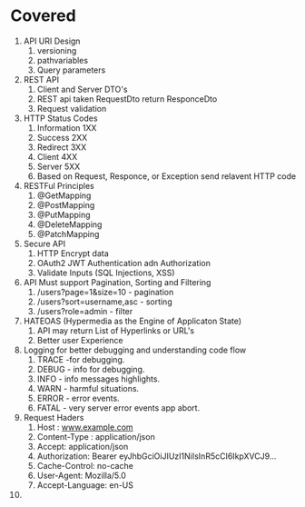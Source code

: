 # Covered

1. API URI Design
   1. versioning
   2. pathvariables
   3. Query parameters
2. REST API
   1. Client and Server DTO's
   2. REST api taken RequestDto return ResponceDto
   3. Request validation
3. HTTP Status Codes
   1. Information 1XX
   2. Success 2XX
   3. Redirect 3XX
   4. Client 4XX
   5. Server 5XX
   6. Based on Request, Responce, or Exception send relavent HTTP code
4. RESTFul Principles
   1. @GetMapping
   2. @PostMapping
   3. @PutMapping
   4. @DeleteMapping
   5. @PatchMapping
5. Secure API
   1. HTTP Encrypt data
   2. OAuth2 JWT Authentication adn Authorization
   3. Validate Inputs (SQL Injections, XSS)
6. API Must support Pagination, Sorting and Filtering
   1. /users?page=1&size=10 - pagination
   2. /users?sort=username,asc - sorting
   3. /users?role=admin - filter
7. HATEOAS (Hypermedia as the Engine of Applicaton State)
   1. API may return List of Hyperlinks or URL's
   2. Better user Experience
8. Logging for better debugging and understanding code flow
   1. TRACE -for debugging.
   2. DEBUG - info for debugging.
   3. INFO - info messages highlights.
   4. WARN - harmful situations.
   5. ERROR - error events.
   6. FATAL - very server error events  app abort.
9. Request Haders
   1. Host : www.example.com
   2. Content-Type : application/json
   3. Accept: application/json
   4. Authorization: Bearer eyJhbGciOiJIUzI1NiIsInR5cCI6IkpXVCJ9...
   5. Cache-Control: no-cache
   6. User-Agent: Mozilla/5.0
   7. Accept-Language: en-US
10.
